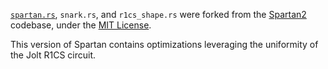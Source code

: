 [`spartan.rs`](./spartan.rs), `snark.rs`, and `r1cs_shape.rs` were forked from the [Spartan2](https://github.com/microsoft/Spartan2) codebase, under the [MIT License](https://github.com/microsoft/Spartan2/blob/main/LICENSE).

This version of Spartan contains optimizations leveraging the uniformity of the Jolt R1CS circuit. 